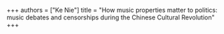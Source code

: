 +++
authors = ["Ke Nie"]
title = "How music properties matter to politics: music debates and censorships during the Chinese Cultural Revolution"
+++
